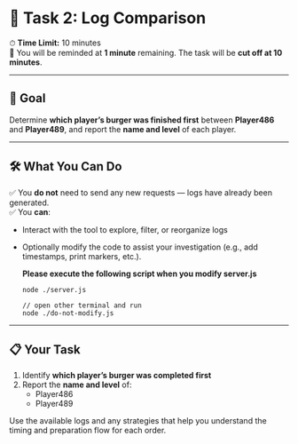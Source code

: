 
# 🧠 Task 2: Log Comparison

⏱ **Time Limit:** 10 minutes  
🧾 You will be reminded at  **1 minute** remaining. The task will be **cut off at 10 minutes**.

---

## 🎯 Goal

Determine **which player’s burger was finished first** between **Player486** and **Player489**, and report the **name and level** of each player.

---

## 🛠 What You Can Do

✅ You **do not** need to send any new requests — logs have already been generated.  
✅ You **can**:
- Interact with the tool to explore, filter, or reorganize logs  
- Optionally modify the code to assist your investigation (e.g., add timestamps, print markers, etc.).

  **Please execute the following script when you modify server.js**
  ```
  node ./server.js

  // open other terminal and run
  node ./do-not-modify.js 
  ```

---

## 📋 Your Task

1. Identify **which player’s burger was completed first**  
2. Report the **name and level** of:
   - Player486  
   - Player489

Use the available logs and any strategies that help you understand the timing and preparation flow for each order.


